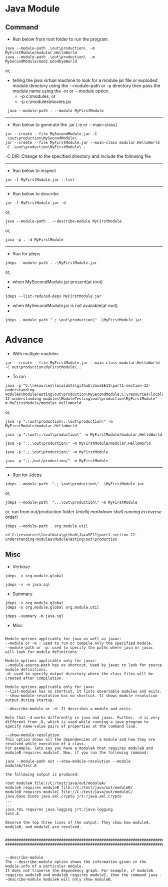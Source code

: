 # Java Module

## Command

- Run below from root folder to run the program

```shell
java --module-path .\out\production\  -m MyFirstModule/modular.HelloWorld
java --module-path .\out\production\  -m MySecondModule/mod2.GoodbyeWorld 
```


or,

- telling the java virtual machine to look for a module jar file or exploded module directory using the --module-path 
or -p directory then pass the module name using the -m or --module option.
  - -p c:\modules, or
  - -p c:\modules\movies.jar

```shell
 java --module-path . --module MyFirstModule
```

---

- Run below to generate the .jar (-e or --main-class)

```shell
jar --create --file MySecondModule.jar -C .\out\production\MySecondModule\ .
jar --create --file MyFirstModule.jar --main-class modular.HelloWorld -C .\out\production\MyFirstModule\ .
```
-C DIR: Change to the specified directory and include the following file

---

- Run below to inspect

```shell
jar -f MyFirstModule.jar --list
```

---

- Run below to describe

```shell
jar -f MyFirstModule.jar -d
```

or,

```shell
java --module-path . --describe-module MyFirstModule
```

or,

```shell
java -p . -d MyFirstModule
```

---

- Run for jdeps

```shell
jdeps --module-path . .\MyFirstModule.jar
```

or,

- when MySecondModule.jar present(at root)
- 

```shell
jdeps --list-reduced-deps MyFirstModule.jar
```

- when MySecondModule.jar is not available(at root)
-

```shell
jdeps --module-path ".;.\out\production\" .\MyFirstModule.jar
```

# Advance

- With multiple modules

```shell
jar --create --file MyFirstModule.jar --main-class modular.HelloWorld -C out\production\MyFirstModule\ .
```

- To run

```shell
java -p "C:\resources\localdata\github\JavaSE11\part1-section-12-understanding-modules\ModuleTesting\out\production\MySecondModule;C:\resources\localdata\github\JavaSE11\section-12-understanding-modules\ModuleTesting\out\production\MyFirstModule" -m MyFirstModule/modular.HelloWorld
```

or,

```shell
java -p ".\out\production\;.\out\production\" -m MyFirstModule/modular.HelloWorld

java -p ".\out\;.\out\production\" -m MyFirstModule/modular.HelloWorld

java -p ".;.\out\production\" -m MyFirstModule/modular.HelloWorld

java -p ".;.\out\production\" -m MyFirstModule

java -p ".;./out/production/" -m MyFirstModule
```

---

- Run for Jdeps

```shell
jdeps --module-path  ".;.\out\production\" .\MyFirstModule.jar
```

or,

```shell
jdeps --module-path  ".;.\out\production\" -m MyFirstModule
```

or, run from out/production folder (_intellij markdown shell running in reverse order_)

```shell
jdeps --module-path . org.module.util

cd C:\resources\localdata\github\JavaSE11\part1-section-12-understanding-modules\ModuleTesting\out\production
```

## Misc

- Verbose

```shell
jdeps -v org.module.global

jdeps -v -m java.sql  
```

- Summary

```shell
jdeps -s org.module.global
jdeps -s org.module.global org.module.util

jdeps -summary -m java.sql

```
  
- Misc
  
```notes

Module options applicable for java as well as javac:
--module or -m : used to run or compile only the specified module.
--module-path or -p: used to specify the paths where java or javac will look for module definitions.

Module options applicable only for javac:
--module-source-path has no shortcut. Used by javac to look for source module definitions.
-d: used to specify output directory where the class files will be created after compilation.

Module options applicable only for java:
--list-modules has no shortcut. It lists observable modules and exits.
--show-module-resolution has no shortcut. It shows module resolution output during startup.
  
--describe-module or -d: It describes a module and exits.

Note that -d works differently in java and javac. Further, -d is very different from -D, which is used while running a java program to specify name-value pairs of properties at the command line.
```

```notes
--show-module-resolution
This option shows all the dependencies of a module and how they are resolved while execution of a class. 
For example, lets say you have a moduleA that requires moduleB and moduleB requires moduleC. Now, if you run the following command:

java --module-path out --show-module-resolution --module moduleA/test.A

the following output is produced:

root moduleA file://C:/test/java/out/moduleA/
moduleA requires moduleB file://C:/test/java/out/moduleB/
moduleB requires moduleC file://C:/test/java/out/moduleC/
java.base binds java.xml.crypto jrt:/java.xml.crypto
...
...
java.rmi requires java.logging jrt:/java.logging
test.A

Observe the top three lines of the output. They show how moduleA, moduleB, and moduleC are resolved.


###########################################################################################
###########################################################################################


--describe-module
The --describe-module option shows the information given in the module-info of a particular module. 
It does not traverse the dependency graph. For example, if moduleA requires moduleB and moduleB requires moduleC, then the command java --describe-module moduleA will only show moduleB.
```
